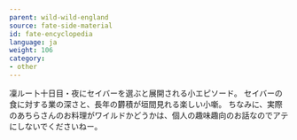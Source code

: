 ```yaml
---
parent: wild-wild-england
source: fate-side-material
id: fate-encyclopedia
language: ja
weight: 106
category:
- other
---
```


凜ルー卜十日目・夜にセイバーを選ぶと展開される小エピソード。
セイバーの食に対する業の深さと、長年の欝積が垣間見れる楽しい小噺。
ちなみに、実際のあちらさんのお料理がワイルドかどうかは、個人の趣味趣向のお話なのでアテにしないでくださいねー。
